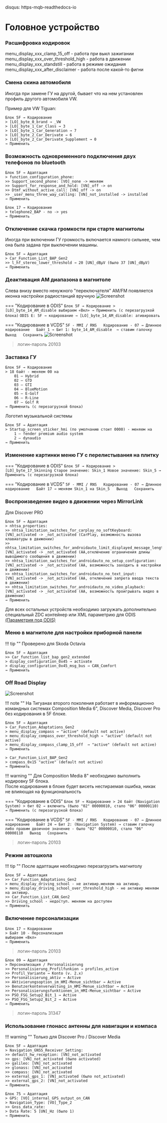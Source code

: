 disqus: https-mqb-readthedocs-io
# Головное устройство

### Расшифровка кодировок

menu_display_xxx_clamp_15_off - работа при выкл зажигании  
menu_display_xxx_over_threshold_high - работа в движении  
menu_display_xxx_standstill - работа в режиме ожидания  
menu_display_xxx_after_disclaimer - работа после какой-то фигни  

### Смена скина автомобиля
Иногда при замене ГУ на другой, бывает что на нем установлен профиль другого автомобиля VW.   

Пример для VW Tiguan:   
```
Блок 5F → Кодирование
> [LO]_byte_0_brand → _VW
> [LO]_byte_1_Car_Class → 3
> [LO]_byte_1_Car_Generation → 7
> [LO]_byte_2_Car_Derivate → 6
> [LO]_byte_2_Car_Derivate_Supplement → 0
→ Применить 
```

### Возможность одновременного подключения двух телефонов по bluetooth

```
Блок 5F → Адаптация
> function_configuration_phone:
>> Support_second_phone: [VO]_none -> меняем
>> Support_for_response_and_hold: [VN]_off -> on
>> Dtmf_without_active_call: [VN]_off -> on
>> _user_menu_three_way_calling: [VN]_not_installed -> installed
→ Применить 
```

```
Блок 17 → Кодирование  
> telephone2_BAP - no -> yes
→ Применить
```

### Отключение скачка громкости при старте магнитолы
Иногда при включении ГУ громкость включается намного сильнее, чем она была задана при выключении машины.

```
Блок 5F → Адаптация
> Car_Function_List_BAP_Gen2
>> l_hf_stereo_lower_threshold → 20 [UN]_dBµV (было 37 [UN]_dBµV)
→ Применить 
```

### Деактивация AM диапазона в магнитоле
Слева внизу вместо ненужного "переключателя" AM/FM появляется иконка настройки радиостанций вручную
![Screenshot](../images/MQB/fm.jpg)

=== "Кодирование в ODIS"
    ```
    Блок 5F → Кодирование
    > [LO]_byte_14_AM_disable
    выбираем «Вкл»
    → Применить (с перезагрузкой блока)
    ```
    ```
    ODIS E: 5F → кодирование → [LO]_byte_14_AM_disable: ативировать
    ```

=== "Кодирование в VCDS"
    ```
    5F - MMI / RNS  
    Кодирование - 07 → Длинное кодирование  
    Байт 1 → Бит 1: byte_14_AM_disable  → ставим галочку  
    Выход  
    Сохранить
    ```
    ![Screenshot](../images/MQB/am_radio.jpg) 
    
> логин-пароль 20103

### Заставка ГУ

```
Блок 5F → Кодирование
> 18 байт - меняем 00 на
    01 — Hybrid
    02 — GTD
    03 — GTI
    04 — BlueMotion
    05 — E-Golf
    06 — R-Line
    07 — Golf R
→ Применить (с перезагрузкой блока)
```

Логотип музыкальной системы
```
Блок 5F → Адаптация
> Startup_screen_sticker_hmi (по умолчанию стоит 0000) - меняем на
    1 — fender premium audio system
    2 — dynaudio
→ Применить 
```

### Изменение картинки меню ГУ с перелистывания на плитку

=== "Кодирование в ODIS"
	```
	Блок 5F → Кодирование
    > [LO]_byte_17_Skinning
    Старое значение: Skin_1
    Новое значение: Skin_5
    → Применить (с перезагрузкой блока)
    ```
    
=== "Кодирование в VCDS"
    ```
    5F - MMI / RNS  
    Кодирование - 07 → Длинное кодирование  
    Байт 17 → меняем Skin_1 на Skin_5  
    Выход  
    Сохранить  
    ```

### Воспроизведение видео в движении через MirrorLink

Для Discover PRO

```
Блок 5F → Адаптация
> nhtsa_properties:
>> nhtsa_limitation_switches_for_carplay_no_softKeyboard: [VN]_activated -> _not_activated (CarPlay, возможность вызова клавиатуры в движении)
>> nhtsa_limitation_switches_for_androidauto_limit_displayed_message_length: [VN]_activated -> _not_activated (AA,отключение ограничения длины выводимого сообщения в движении)
>> nhtsa_limitation_switches_for_androidauto_no_setup_configuration: [VN]_activated -> _not_activated (AA, возможность заходить в настройки в движении)
>> nhtsa_limitation_switches_for_androidauto_no_text_input: [VN]_activated -> _not_activated (AA, отключение запрета ввода текста в движении)
>> nhtsa_limitation_switches_for_androidauto_no_video_playback: [VN]_activated -> _not_activated (АА, возможность проигрывать видео в движении)
→ Применить 
```

Для всех остальных устройств необходимо загружать дополнительно специальный ZDC контейнер или XML параметрию для ODIS
[(Параметрия под ODIS)](../firmwares/5F_3Q0035864C_V03935274HX_VIM_MIM.xml)
    
### Меню в магнитоле для настройки приборной панели

!!! tip ""
    Проверено для Skoda Octavia  

```
Блок 5F → Адаптация
>> Car_function_list_bap_gen2_extended
> display_configuration_0x45 → activate
> display_configuration_0x45_msg_bus → CAN_Comfort
→ Применить 
```
    
### Off Road Display

![Screenshot](../images/MQB/offroad.jpg)
    
!!! note ""
    На Тигуанах второго поколения работает в информационно командных системах Composition Media 6", Discover Media, Discover Pro без кодирования в 5F блоке.  

```
Блок 5F → Адаптация
> Car_Function_Adaptations_Gen2
> menu_display_compass → "active" (default not active)
> menu_display_compass_over_threshold_high → "active" (default not active) 
> menu_display_compass_clamp_15_off  → "active" (default not active)
→ Применить  
    
> Car_Function_List_BAP_Gen2
> compass_0x15 "active" (default not active)
→ Применить 
``` 
    
!!! warning ""
    Для Composition Media 8" необходимо выполнить кодировку 5F блока.   
    После кодирования в блоке будет висеть нестираемая ошибка, никак не влияющая на функциональность
    
=== "Кодирование в ODIS"
    ```
    Блок 5F → Кодирование
    > 24 байт (Navigation System)
    > бит 02 → включить (было "02" 00000010, стало "06" 00000110)
    → Применить (с перезагрузкой блока)
    ```
    
=== "Кодирование в VCDS"
    ```
    5F - MMI / RNS  
    Кодирование - 07 → Длинное кодирование  
    Байт 24 → Бит 2: (Navigation System) → ставим галочку  
    либо правим двоичное значение - было "02" 00000010, стало "06" 00000110  
    Выход  
    Сохранить
    ```  
    
> логин-пароль 20103 

### Режим автошкола

!!! tip ""
    После адаптации необходимо перезагрузить магнитолу
    
```
Блок 5F → Адаптация
>> Car_Function_Adaptations_Gen2
> menu_display_driving_school - не активир.меняем на активир.
> menu_display_driving_school_over_threshold_high - не активир меняем на активир.
>> Car_Function_List_CAN_Gen2
>> Driving_school - недоступ. меняем на доступен
→ Применить
```

### Включение персонализации

```
Блок 17 → Кодирование  
> Байт 10 - Персонализация
выбираем «Вкл»
→ Применить
```

> логин-пароль 20103

```
Блок 09 → Адаптация
> Персонализация / Personalisierung
>> Personalisierung_Profilfunkion → profiles_active
>> Profil_Variante → Konto (v. 2.x)
>> Personalisierung_aktiv → Active
>> Aktivierungsoption_im_HMI-Menue_sichtbar → Active
>> Benutzerkontenverwaltung_in_HMI-Menue_sichtbar → Active
>> Personalisierungsfunktionen_in_HMI-Menue_sichtbar → Active
>> PSO_FSG_Setup2_Bit_1 → Active
>> PSO_FSG_Setup2_Bit_2 → Active
→ Применить
```

> логин-пароль 31347

### Использование глонасс антенны для навигации и компаса

!!! warning ""
    Только для Discover Pro / Discover Media
    
```
Блок 5F → Адаптация
> Navigation_GNSS_Receiver_Setting:
>> default_hw_reception: [VN]_not_activated
>> gps: [VN]_not_activated (было activated)
>> galileo: [VN]_not_activated
>> glonass: [VN]_not_activated
>> compass: [VN]_not_activated
>> external_gps_1: [VN]_activated (было not_activated)
>> external_gps_2: [VN]_not_activated
→ Применить
```

```
Блок 75 → Адаптация
> GPS: [VO]_internal_GPS_output_on_CAN
> Navigation_Type: [VO]_Type_2
>> Gnss_data_rate:
> Data Rate: 5 [UN]_Hz (было 1)
→ Применить
```

